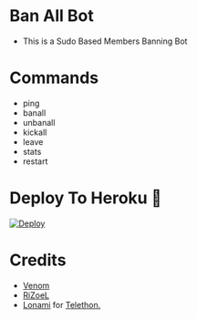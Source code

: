 # Ban All Bot

- This is a Sudo Based Members Banning Bot 
 
# Commands
- ping
- banall
- unbanall
- kickall
- leave 
- stats
- restart

# Deploy To Heroku 🚀
[![Deploy](https://www.herokucdn.com/deploy/button.svg)](https://dashboard.heroku.com/new?template=https://github.com/venombolteop/Banall)

# Credits
* [Venom](https://github.com/venombolteop) 
* [RiZoeL](https://github.com/MrRizoel)
* [Lonami](https://github.com/LonamiWebs/) for [Telethon.](https://github.com/LonamiWebs/Telethon)
